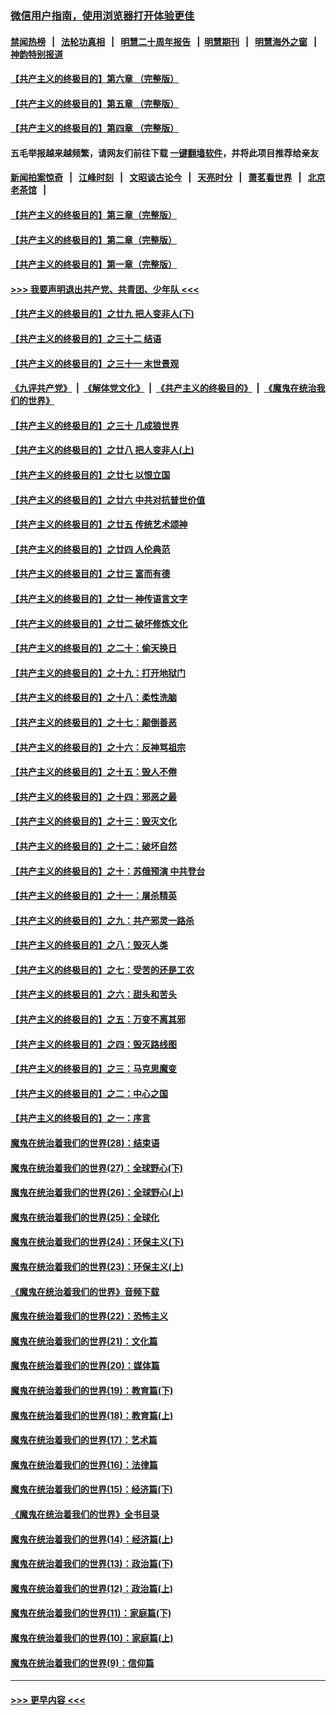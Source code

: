 ### [微信用户指南，使用浏览器打开体验更佳](https://github.com/gfw-breaker/banned-news1/blob/master/indexes/wechat-guide.md?t=0)
#### [禁闻热榜](热点新闻.md?t=0)  &nbsp;&nbsp;|&nbsp;&nbsp; [法轮功真相](https://github.com/gfw-breaker/truth/blob/master/README.md?t=0) &nbsp;&nbsp;|&nbsp;&nbsp; [明慧二十周年报告](https://github.com/gfw-breaker/mh-reports/blob/master/README.md?t=0) &nbsp;&nbsp;|&nbsp;&nbsp;[明慧期刊](https://github.com/gfw-breaker/mh-qikan) &nbsp;&nbsp;|&nbsp;&nbsp; [明慧海外之窗](https://github.com/gfw-breaker/mh-news/blob/master/README.md?t=0) &nbsp;&nbsp;|&nbsp;&nbsp; [神韵特别报道](https://github.com/gfw-breaker/mh-news/blob/master/shenyun.md?t=0)
#### [【共产主义的终极目的】第六章 （完整版）](../pages/nsc422/n11428913.md?t=02131155) 
#### [【共产主义的终极目的】第五章 （完整版）](../pages/nsc422/n11428912.md?t=02131155) 
#### [【共产主义的终极目的】第四章 （完整版）](../pages/nsc422/n11428907.md?t=02131155) 
#### 五毛举报越来越频繁，请网友们前往下载 [一键翻墙软件](https://github.com/gfw-breaker/ssr-accounts)，并将此项目推荐给亲友
#### [新闻拍案惊奇](https://github.com/gfw-breaker/banned-news1/blob/master/pages/link4.md) &nbsp;&nbsp;|&nbsp;&nbsp; [江峰时刻](https://github.com/gfw-breaker/banned-news1/blob/master/pages/link4.md) &nbsp;&nbsp;|&nbsp;&nbsp; [文昭谈古论今](https://github.com/gfw-breaker/banned-news1/blob/master/pages/link4.md) &nbsp;&nbsp;|&nbsp;&nbsp; [天亮时分](https://github.com/gfw-breaker/banned-news1/blob/master/pages/link4.md) &nbsp;&nbsp;|&nbsp;&nbsp; [萧茗看世界](https://github.com/gfw-breaker/banned-news1/blob/master/pages/link4.md) &nbsp;&nbsp;|&nbsp;&nbsp; [北京老茶馆](https://github.com/gfw-breaker/banned-news1/blob/master/pages/link4.md) &nbsp;&nbsp;|&nbsp;&nbsp; 
#### [【共产主义的终极目的】第三章（完整版）](../pages/nsc422/n11428848.md?t=02131155) 
#### [【共产主义的终极目的】第二章（完整版）](../pages/nsc422/n11428831.md?t=02131155) 
#### [【共产主义的终极目的】第一章（完整版）](../pages/nsc422/n11417651.md?t=02131155) 
#### [>>> 我要声明退出共产党、共青团、少年队 <<<](https://github.com/begood0513/goodnews/blob/master/quit/letter.md) 
#### [【共产主义的终极目的】之廿九 把人变非人(下)](../pages/nsc422/n11344140.md?t=02131155) 
#### [【共产主义的终极目的】之三十二 结语](../pages/nsc422/n11360535.md?t=02131155) 
#### [【共产主义的终极目的】之三十一 末世景观](../pages/nsc422/n11351129.md?t=02131155) 
#### [《九评共产党》](https://github.com/begood0513/9ping.md/blob/master/README.md) &nbsp;|&nbsp; [《解体党文化》](../../../../jtdwh.md/blob/master/README.md)  &nbsp;|&nbsp; [《共产主义的终极目的》](../../../../gczydzjmd.md/blob/master/README.md) &nbsp;|&nbsp; [《魔鬼在统治我们的世界》](../../../../mgztzwmdsj.md/blob/master/README.md) 
#### [【共产主义的终极目的】之三十 几成狼世界](../pages/nsc422/n11348280.md?t=02131155) 
#### [【共产主义的终极目的】之廿八 把人变非人(上)](../pages/nsc422/n11340492.md?t=02131155) 
#### [【共产主义的终极目的】之廿七 以恨立国](../pages/nsc422/n11336944.md?t=02131155) 
#### [【共产主义的终极目的】之廿六 中共对抗普世价值](../pages/nsc422/n11324785.md?t=02131155) 
#### [【共产主义的终极目的】之廿五 传统艺术颂神](../pages/nsc422/n11296396.md?t=02131155) 
#### [【共产主义的终极目的】之廿四 人伦典范](../pages/nsc422/n11296397.md?t=02131155) 
#### [【共产主义的终极目的】之廿三 富而有德](../pages/nsc422/n11283598.md?t=02131155) 
#### [【共产主义的终极目的】之廿一 神传语言文字](../pages/nsc422/n11263265.md?t=02131155) 
#### [【共产主义的终极目的】之廿二 破坏修炼文化](../pages/nsc422/n11245728.md?t=02131155) 
#### [【共产主义的终极目的】之二十：偷天换日](../pages/nsc422/n11238846.md?t=02131155) 
#### [【共产主义的终极目的】之十九：打开地狱门](../pages/nsc422/n11206376.md?t=02131155) 
#### [【共产主义的终极目的】之十八：柔性洗脑](../pages/nsc422/n11199994.md?t=02131155) 
#### [【共产主义的终极目的】之十七：颠倒善恶](../pages/nsc422/n11179782.md?t=02131155) 
#### [【共产主义的终极目的】之十六：反神骂祖宗](../pages/nsc422/n11166798.md?t=02131155) 
#### [【共产主义的终极目的】之十五：毁人不倦](../pages/nsc422/n11166792.md?t=02131155) 
#### [【共产主义的终极目的】之十四：邪恶之最](../pages/nsc422/n11150249.md?t=02131155) 
#### [【共产主义的终极目的】之十三：毁灭文化](../pages/nsc422/n11135227.md?t=02131155) 
#### [【共产主义的终极目的】之十二：破坏自然](../pages/nsc422/n11135214.md?t=02131155) 
#### [【共产主义的终极目的】之十：苏俄预演 中共登台](../pages/nsc422/n11118424.md?t=02131155) 
#### [【共产主义的终极目的】之十一：屠杀精英](../pages/nsc422/n11118442.md?t=02131155) 
#### [【共产主义的终极目的】之九：共产邪灵一路杀](../pages/nsc422/n11114139.md?t=02131155) 
#### [【共产主义的终极目的】之八：毁灭人类](../pages/nsc422/n11108503.md?t=02131155) 
#### [【共产主义的终极目的】之七：受苦的还是工农](../pages/nsc422/n11101809.md?t=02131155) 
#### [【共产主义的终极目的】之六：甜头和苦头](../pages/nsc422/n11096971.md?t=02131155) 
#### [【共产主义的终极目的】之五：万变不离其邪](../pages/nsc422/n11091285.md?t=02131155) 
#### [【共产主义的终极目的】之四：毁灭路线图](../pages/nsc422/n11086284.md?t=02131155) 
#### [【共产主义的终极目的】之三：马克思魔变](../pages/nsc422/n11061941.md?t=02131155) 
#### [【共产主义的终极目的】之二：中心之国](../pages/nsc422/n11047728.md?t=02131155) 
#### [【共产主义的终极目的】之一：序言](../pages/nsc422/n11086077.md?t=02131155) 
#### [魔鬼在统治着我们的世界(28)：结束语](../pages/nsc422/n10936246.md?t=02131155) 
#### [魔鬼在统治着我们的世界(27)：全球野心(下)](../pages/nsc422/n10928319.md?t=02131155) 
#### [魔鬼在统治着我们的世界(26)：全球野心(上)](../pages/nsc422/n10900318.md?t=02131155) 
#### [魔鬼在统治着我们的世界(25)：全球化](../pages/nsc422/n10788205.md?t=02131155) 
#### [魔鬼在统治着我们的世界(24)：环保主义(下)](../pages/nsc422/n10695307.md?t=02131155) 
#### [魔鬼在统治着我们的世界(23)：环保主义(上)](../pages/nsc422/n10688613.md?t=02131155) 
#### [《魔鬼在统治着我们的世界》音频下载](../pages/nsc422/n10635553.md?t=02131155) 
#### [魔鬼在统治着我们的世界(22)：恐怖主义](../pages/nsc422/n10614727.md?t=02131155) 
#### [魔鬼在统治着我们的世界(21)：文化篇](../pages/nsc422/n10597706.md?t=02131155) 
#### [魔鬼在统治着我们的世界(20)：媒体篇](../pages/nsc422/n10586579.md?t=02131155) 
#### [魔鬼在统治着我们的世界(19)：教育篇(下)](../pages/nsc422/n10564808.md?t=02131155) 
#### [魔鬼在统治着我们的世界(18)：教育篇(上)](../pages/nsc422/n10526970.md?t=02131155) 
#### [魔鬼在统治着我们的世界(17)：艺术篇](../pages/nsc422/n10499093.md?t=02131155) 
#### [魔鬼在统治着我们的世界(16)：法律篇](../pages/nsc422/n10485969.md?t=02131155) 
#### [魔鬼在统治着我们的世界(15)：经济篇(下)](../pages/nsc422/n10469975.md?t=02131155) 
#### [《魔鬼在统治着我们的世界》全书目录](../pages/nsc422/n10464261.md?t=02131155) 
#### [魔鬼在统治着我们的世界(14)：经济篇(上)](../pages/nsc422/n10457370.md?t=02131155) 
#### [魔鬼在统治着我们的世界(13)：政治篇(下)](../pages/nsc422/n10448270.md?t=02131155) 
#### [魔鬼在统治着我们的世界(12)：政治篇(上)](../pages/nsc422/n10444576.md?t=02131155) 
#### [魔鬼在统治着我们的世界(11)：家庭篇(下)](../pages/nsc422/n10440961.md?t=02131155) 
#### [魔鬼在统治着我们的世界(10)：家庭篇(上)](../pages/nsc422/n10435448.md?t=02131155) 
#### [魔鬼在统治着我们的世界(9)：信仰篇](../pages/nsc422/n10432159.md?t=02131155) 

----
#### [ >>> 更早内容 <<< ](../indexes/nsc422-earlier.md)
